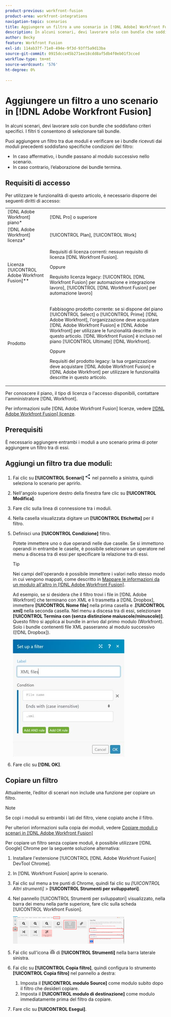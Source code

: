```yaml
---
product-previous: workfront-fusion
product-area: workfront-integrations
navigation-topic: scenarios
title: Aggiungere un filtro a uno scenario in [!DNL Adobe] Workfront Fusion
description: In alcuni scenari, devi lavorare solo con bundle che soddisfano criteri specifici. I filtri ti consentono di selezionare tali bundle.
author: Becky
feature: Workfront Fusion
exl-id: 114ab37f-71e0-494e-9f3d-93ff5a9d13ba
source-git-commit: 0915dcce45b271ee18cdd8af5db4f0eb01f3cced
workflow-type: tm+mt
source-wordcount: '576'
ht-degree: 0%

---
```


# Aggiungere un filtro a uno scenario in [!DNL Adobe Workfront Fusion]

In alcuni scenari, devi lavorare solo con bundle che soddisfano criteri specifici. I filtri ti consentono di selezionare tali bundle.

<!--

For example, you could create a scenario with the [!UICONTROL Watch records] trigger for [!DNL Salesforce] to capture only records containing a specific word written by a specific author.

-->

Puoi aggiungere un filtro tra due moduli e verificare se i bundle ricevuti dai moduli precedenti soddisfano specifiche condizioni del filtro:

* In caso affermativo, i bundle passano al modulo successivo nello scenario.
* In caso contrario, l’elaborazione dei bundle termina.

## Requisiti di accesso

Per utilizzare le funzionalità di questo articolo, è necessario disporre dei seguenti diritti di accesso:

<table style="table-layout:auto">
 <col> 
 <col> 
 <tbody> 
  <tr> 
    <td role="rowheader">[!DNL Adobe Workfront] piano*</td> 
   <td> <p>[!DNL Pro] o superiore</p> </td> 
  </tr> 
  <tr data-mc-conditions=""> 
   <td role="rowheader">[!DNL Adobe Workfront] licenza*</td> 
   <td> <p>[!UICONTROL Plan], [!UICONTROL Work]</p> </td> 
  </tr> 
  <tr> 
   <td role="rowheader">Licenza [!UICONTROL Adobe Workfront Fusion]**</td> 
  <td>
   <p>Requisiti di licenza correnti: nessun requisito di licenza [!DNL Workfront Fusion].</p>
   <p>Oppure</p>
   <p>Requisito licenza legacy: [!UICONTROL [!DNL Workfront Fusion] per automazione e integrazione lavoro], [!UICONTROL [!DNL Workfront Fusion] per automazione lavoro]</p>
   </td>    </tr> 
  </tr> 
  <tr> 
   <td role="rowheader">Prodotto</td> 
   <td>
   <p>Fabbisogno prodotto corrente: se si dispone del piano [!UICONTROL Select] o [!UICONTROL Prime] [!DNL Adobe Workfront], l'organizzazione deve acquistare [!DNL Adobe Workfront Fusion] e [!DNL Adobe Workfront] per utilizzare le funzionalità descritte in questo articolo. [!DNL Workfront Fusion] è incluso nel piano [!UICONTROL Ultimate] [!DNL Workfront].</p>
   <p>Oppure</p>
   <p>Requisiti del prodotto legacy: la tua organizzazione deve acquistare [!DNL Adobe Workfront Fusion] e [!DNL Adobe Workfront] per utilizzare le funzionalità descritte in questo articolo.</p>
   </td> 
  </tr> 
 </tbody> 
</table>

Per conoscere il piano, il tipo di licenza o l&#39;accesso disponibili, contattare l&#39;amministratore [!DNL Workfront].

Per informazioni sulle [!DNL Adobe Workfront Fusion] licenze, vedere [[!DNL Adobe Workfront Fusion] licenze](../../workfront-fusion/get-started/license-automation-vs-integration.md).

## Prerequisiti

È necessario aggiungere entrambi i moduli a uno scenario prima di poter aggiungere un filtro tra di essi.

## Aggiungi un filtro tra due moduli:

1. Fai clic su **[!UICONTROL Scenari]** ![](assets/scenarios-icon.png) nel pannello a sinistra, quindi seleziona lo scenario per aprirlo.
1. Nell&#39;angolo superiore destro della finestra fare clic su **[!UICONTROL Modifica]**.
1. Fare clic sulla linea di connessione tra i moduli.
1. Nella casella visualizzata digitare un **[!UICONTROL Etichetta]** per il filtro.
1. Definisci una **[!UICONTROL Condizione]** filtro.

   Potete immettere uno o due operandi nelle due caselle. Se si immettono operandi in entrambe le caselle, è possibile selezionare un operatore nel menu a discesa tra di essi per specificare la relazione tra di essi.

   >[!TIP]
   >
   >Nei campi dell&#39;operando è possibile immettere i valori nello stesso modo in cui vengono mappati, come descritto in [Mappare le informazioni da un modulo all&#39;altro in [!DNL Adobe Workfront Fusion]](../../workfront-fusion/mapping/map-information-between-modules.md).

   Ad esempio, se si desidera che il filtro trovi i file in [!DNL Adobe Workfront] che terminano con XML e li trasmetta a [!DNL Dropbox], immettere **[!UICONTROL Nome file]** nella prima casella e .**[!UICONTROL xml]** nella seconda casella. Nel menu a discesa tra di essi, selezionare **[!UICONTROL Termina con (senza distinzione maiuscole/minuscole)]**. Questo filtro si applica ai bundle in arrivo dal primo modulo (Workfront). Solo i bundle contenenti file XML passeranno al modulo successivo ([!DNL Dropbox]).

   ![](assets/set-up-filter-box-350x368.jpg)

1. Fare clic su **[!DNL OK]**.

## Copiare un filtro

Attualmente, l’editor di scenari non include una funzione per copiare un filtro.

>[!NOTE]
>
>Se copi i moduli su entrambi i lati del filtro, viene copiato anche il filtro.
>
>Per ulteriori informazioni sulla copia dei moduli, vedere [Copiare moduli o scenari in [!DNL Adobe Workfront Fusion]](../../workfront-fusion/scenarios/copy-modules-or-scenarios.md)

Per copiare un filtro senza copiare moduli, è possibile utilizzare [!DNL Google] Chrome per la seguente soluzione alternativa:

1. Installare l&#39;estensione [!UICONTROL [!DNL Adobe Workfront Fusion] DevTool Chrome].
1. In [!DNL Workfront Fusion] aprire lo scenario.
1. Fai clic sul menu a tre punti di Chrome, quindi fai clic su **[!UICONTROL Altri strumenti*]* > **[!UICONTROL Strumenti per sviluppatori]**.

1. Nel pannello [!UICONTROL Strumenti per sviluppatori] visualizzato, nella barra dei menu nella parte superiore, fare clic sulla scheda [!UICONTROL Workfront Fusion].

   ![](assets/copy-a-filter-350x174.png)

1. Fai clic sull&#39;icona ![](assets/devtools-tools-icon.png) di **[!UICONTROL Strumenti]** nella barra laterale sinistra.

1. Fai clic su **[!UICONTROL Copia filtro]**, quindi configura lo strumento **[!UICONTROL Copia filtro]** nel pannello a destra:

   1. Imposta il **[!UICONTROL modulo Source]** come modulo subito dopo il filtro che desideri copiare.
   1. Imposta il **[!UICONTROL modulo di destinazione]** come modulo immediatamente prima del filtro da copiare.

1. Fare clic su **[!UICONTROL Esegui]**.
